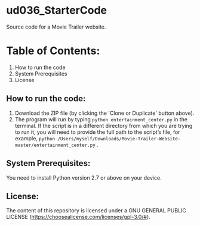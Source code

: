 # ud036_StarterCode
Source code for a Movie Trailer website.

# Table of Contents:
1. How to run the code
2. System Prerequisites
3. License


## How to run the code:

1. Download the ZIP file (by clicking the 'Clone or Duplicate' button above).
2. The program will run by typing `python entertainment_center.py` in the terminal.
If the script is in a different directory from which you are trying to run it, you will need to provide the full path to the script’s file, for example, `python /Users/myself/Downloads/Movie-Trailer-Website-master/entertainment_center.py` .

## System Prerequisites:

You need to install Python version 2.7 or above on your device.

## License:
   The content of this repository is licensed under a GNU GENERAL PUBLIC LICENSE (https://choosealicense.com/licenses/gpl-3.0/#).

